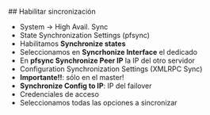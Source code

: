 ## Habilitar sincronización

- System → High Avail. Sync
- State Synchronization Settings (pfsync)
 - Habilitamos **Synchronize states**
 - Seleccionamos en **Syncrhonize Interface**  el dedicado
 - En **pfsync Synchronize Peer IP** la IP del otro servidor
- Configuration Synchronization Settings (XMLRPC Sync)
 - **Importante!!**: <!-- .element:  style="color:#ff2c2d;" --> sólo en el master!
 - **Synchronize Config to IP**: IP del failover
 - Credenciales de acceso
 - Seleccionamos todas las opciones a sincronizar
